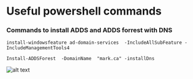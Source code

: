 # Useful powershell commands

### Commands to install ADDS and ADDS forrest with DNS
```
install-windowsfeature ad-domain-services  -IncludeAllSubFeature -IncludeManagementTools4
```
```
Install-ADDSForest  -DomainName  "mark.ca" -installDns
```
![alt text](https://github.com/mrkmrtnz25/Network-Design-Configuration/blob/main/topology.png?raw=true)
